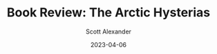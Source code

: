 ---
layout: podcast
title: "Book Review: The Arctic Hysterias"
author: Scott Alexander
description: https://astralcodexten.substack.com/p/book-review-the-arctic-hysterias
date: 2023-04-06
length: 6669237
duration: 1667
guid: book-review-the-arctic-hysterias
---
